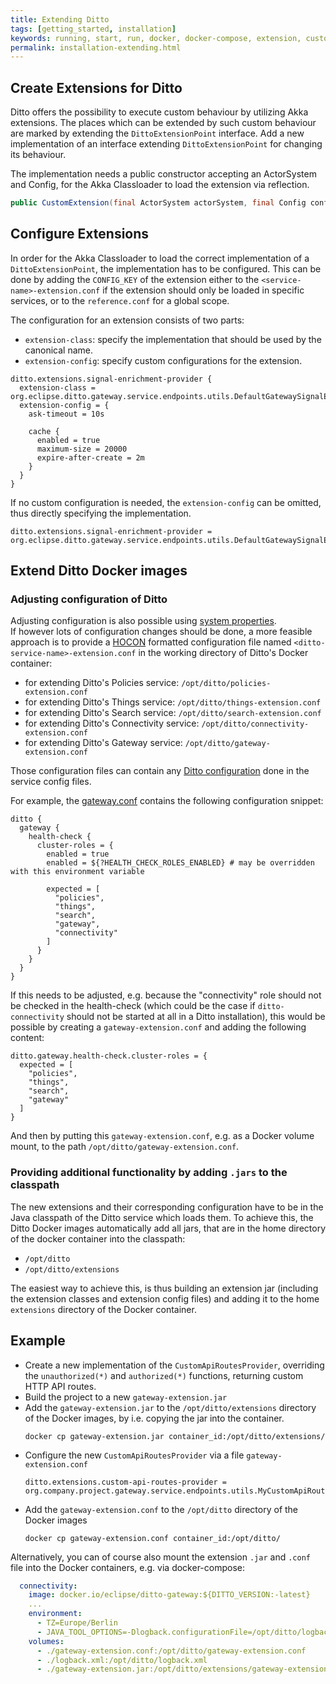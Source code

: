 ```yaml
---
title: Extending Ditto
tags: [getting_started, installation]
keywords: running, start, run, docker, docker-compose, extension, custom, configuration, logging
permalink: installation-extending.html
---
```


## Create Extensions for  Ditto
Ditto offers the possibility to execute custom behaviour by utilizing Akka extensions. The places which can be 
extended by such custom behaviour are marked by extending the `DittoExtensionPoint` interface. Add a new 
implementation of an interface extending `DittoExtensionPoint` for changing its behaviour.

The implementation needs a public constructor accepting an ActorSystem and Config, for the Akka Classloader to load 
the extension via reflection.
```java
public CustomExtension(final ActorSystem actorSystem, final Config config) {}
```

## Configure Extensions
In order for the Akka Classloader to load the correct implementation of a `DittoExtensionPoint`, the 
implementation has to be configured. This can be done by adding the `CONFIG_KEY` of the extension either to the 
`<service-name>-extension.conf` if the extension should only be loaded in specific services, or to the `reference.conf`
for a global scope.

The configuration for an extension consists of two parts:
* `extension-class`: specify the implementation that should be used by the canonical name.
* `extension-config`: specify custom configurations for the extension.

```
ditto.extensions.signal-enrichment-provider {
  extension-class = org.eclipse.ditto.gateway.service.endpoints.utils.DefaultGatewaySignalEnrichmentProvider
  extension-config = {
    ask-timeout = 10s

    cache {
      enabled = true
      maximum-size = 20000
      expire-after-create = 2m
    }
  }
}
```

If no custom configuration is needed, the `extension-config` can be omitted, thus directly specifying the 
implementation.

```
ditto.extensions.signal-enrichment-provider = org.eclipse.ditto.gateway.service.endpoints.utils.DefaultGatewaySignalEnrichmentProvider
```

## Extend Ditto Docker images

### Adjusting configuration of Ditto
Adjusting configuration is also possible using [system properties](installation-operating.html#ditto-configuration).  
If however lots of configuration changes should be done, a more feasible approach is to provide a 
[HOCON](https://github.com/lightbend/config/blob/main/HOCON.md) formatted configuration file named 
`<ditto-service-name>-extension.conf` in the working directory of Ditto's Docker container:
 
* for extending Ditto's Policies service: `/opt/ditto/policies-extension.conf`
* for extending Ditto's Things service: `/opt/ditto/things-extension.conf`
* for extending Ditto's Search service: `/opt/ditto/search-extension.conf`
* for extending Ditto's Connectivity service: `/opt/ditto/connectivity-extension.conf`
* for extending Ditto's Gateway service: `/opt/ditto/gateway-extension.conf`

Those configuration files can contain any [Ditto configuration](installation-operating.html#ditto-configuration) done in
the service config files.

For example, the [gateway.conf](https://github.com/eclipse/ditto/blob/master/gateway/service/src/main/resources/gateway.conf)
contains the following configuration snippet:
```hocon
ditto {
  gateway {
    health-check {
      cluster-roles = {
        enabled = true
        enabled = ${?HEALTH_CHECK_ROLES_ENABLED} # may be overridden with this environment variable

        expected = [
          "policies",
          "things",
          "search",
          "gateway",
          "connectivity"
        ]
      }
    }
  }
}
```

If this needs to be adjusted, e.g. because the "connectivity" role should not be checked in the health-check 
(which could be the case if `ditto-connectivity` should not be started at all in a Ditto installation), this would be 
possible by creating a `gateway-extension.conf` and adding the following content:
```hocon
ditto.gateway.health-check.cluster-roles = {
  expected = [
    "policies",
    "things",
    "search",
    "gateway"
  ]
}
```

And then by putting this `gateway-extension.conf`, e.g. as a Docker volume mount, to the path `/opt/ditto/gateway-extension.conf`.

### Providing additional functionality by adding `.jars` to the classpath
The new extensions and their corresponding configuration have to be in the Java classpath of the Ditto service which 
loads them. To achieve this, the Ditto Docker images automatically add all jars, that are in the home directory of 
the docker container into the classpath:
* `/opt/ditto`
* `/opt/ditto/extensions`

The easiest way to achieve this, is thus building an 
extension jar (including the extension classes and extension config files) and adding it to the home `extensions` 
directory of the Docker container.

## Example
* Create a new implementation of the `CustomApiRoutesProvider`, overriding the `unauthorized(*)` and 
  `authorized(*)` functions, returning custom HTTP API routes.
* Build the project to a new `gateway-extension.jar`
* Add the `gateway-extension.jar` to the `/opt/ditto/extensions` directory of the Docker images, by i.e. copying the jar 
  into the container.
    ```
    docker cp gateway-extension.jar container_id:/opt/ditto/extensions/
    ```
* Configure the new `CustomApiRoutesProvider` via a file `gateway-extension.conf`
    ```
    ditto.extensions.custom-api-routes-provider = org.company.project.gateway.service.endpoints.utils.MyCustomApiRoutesProvider
    ```
* Add the `gateway-extension.conf` to the `/opt/ditto` directory of the Docker images
    ```
    docker cp gateway-extension.conf container_id:/opt/ditto/
    ```
  
Alternatively, you can of course also mount the extension `.jar` and `.conf` file into the Docker containers, e.g.
via docker-compose:
```yaml
  connectivity:
    image: docker.io/eclipse/ditto-gateway:${DITTO_VERSION:-latest}
    ...
    environment:
      - TZ=Europe/Berlin
      - JAVA_TOOL_OPTIONS=-Dlogback.configurationFile=/opt/ditto/logback.xml
    volumes:
      - ./gateway-extension.conf:/opt/ditto/gateway-extension.conf
      - ./logback.xml:/opt/ditto/logback.xml
      - ./gateway-extension.jar:/opt/ditto/extensions/gateway-extension.jar
```